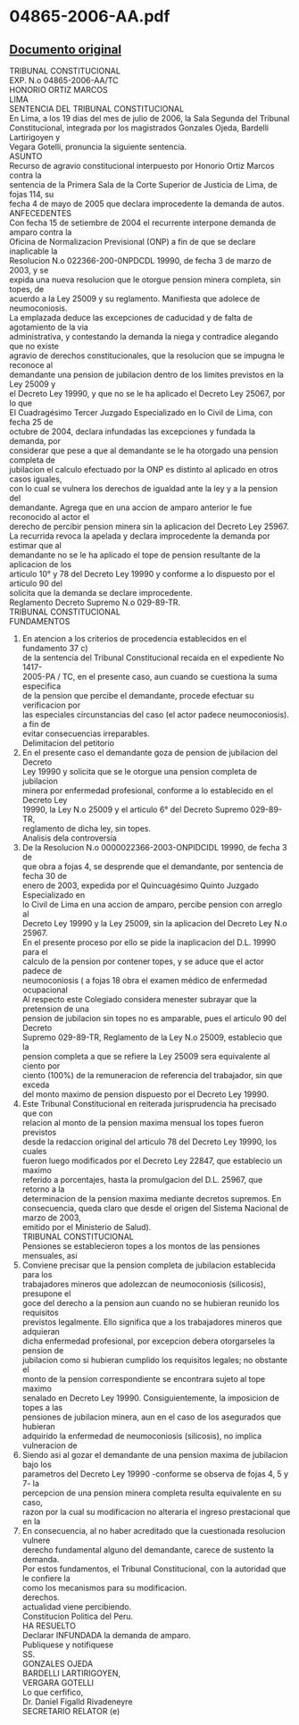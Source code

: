 
04865-2006-AA.pdf
=================
  
[Documento original](https://tc.gob.pe/jurisprudencia/2007/04865-2006-AA.pdf)  
---  
TRIBUNAL CONSTITUCIONAL  
EXP. N.o 04865-2006-AA/TC  
HONORIO ORTIZ MARCOS  
LIMA  
SENTENCIA DEL TRIBUNAL CONSTITUCIONAL  
En Lima, a los 19 dias del mes de julio de 2006, la Sala Segunda del Tribunal  
Constitucional, integrada por los magistrados Gonzales Ojeda, Bardelli Lartirigoyen y  
Vegara Gotelli, pronuncia la siguiente sentencia.  
ASUNTO  
Recurso de agravio constitucional interpuesto por Honorio Ortiz Marcos contra la  
sentencia de la Primera Sala de la Corte Superior de Justicia de Lima, de fojas 114, su  
fecha 4 de mayo de 2005 que declara improcedente la demanda de autos.  
ANFECEDENTES  
Con fecha 15 de setiembre de 2004 el recurrente interpone demanda de amparo contra la  
Oficina de Normalizacion Previsional (ONP) a fin de que se declare inaplicable la  
Resolucion N.o 022366-200-0NPDCDL 19990, de fecha 3 de marzo de 2003, y se  
expida una nueva resolucion que le otorgue pension minera completa, sin topes, de  
acuerdo a la Ley 25009 y su reglamento. Manifiesta que adolece de neumoconiosis.  
La emplazada deduce las excepciones de caducidad y de falta de agotamiento de la via  
administrativa, y contestando la demanda la niega y contradice alegando que no existe  
agravio de derechos constitucionales, que la resolucion que se impugna le reconoce al  
demandante una pension de jubilacion dentro de los limites previstos en la Ley 25009 y  
el Decreto Ley 19990, y que no se le ha aplicado el Decreto Ley 25067, por lo que  
El Cuadragésimo Tercer Juzgado Especializado en lo Civil de Lima, con fecha 25 de  
octubre de 2004, declara infundadas las excepciones y fundada la demanda, por  
considerar que pese a que al demandante se le ha otorgado una pension completa de  
jubilacion el calculo efectuado por la ONP es distinto al aplicado en otros casos iguales,  
con lo cual se vulnera los derechos de igualdad ante la ley y a la pension del  
demandante. Agrega que en una accion de amparo anterior le fue reconocido al actor el  
derecho de percibir pension minera sin la aplicacion del Decreto Ley 25967.  
La recurrida revoca la apelada y declara improcedente la demanda por estimar que al  
demandante no se le ha aplicado el tope de pension resultante de la aplicacion de los  
articulo 10° y 78 del Decreto Ley 19990 y conforme a lo dispuesto por el articulo 90 del  
solicita que la demanda se declare improcedente.  
Reglamento Decreto Supremo N.o 029-89-TR.  
TRIBUNAL CONSTITUCIONAL  
FUNDAMENTOS  
1. En atencion a los criterios de procedencia establecidos en el fundamento 37 c)  
de la sentencia del Tribunal Constitucional recaida en el expediente No 1417-  
2005-PA / TC, en el presente caso, aun cuando se cuestiona la suma especifica  
de la pension que percibe el demandante, procede efectuar su verificacion por  
las especiales circunstancias del caso (el actor padece neumoconiosis). a fin de  
evitar consecuencias irreparables.  
Delimitacion del petitorio  
2. En el presente caso el demandante goza de pension de jubilacion del Decreto  
Ley 19990 y solicita que se le otorgue una pension completa de jubilacion  
minera por enfermedad profesional, conforme a lo establecido en el Decreto Ley  
19990, la Ley N.o 25009 y el articulo 6° del Decreto Supremo 029-89-TR,  
reglamento de dicha ley, sin topes.  
Analisis dela controversia  
3. De la Resolucion N.o 0000022366-2003-ONPIDCIDL 19990, de fecha 3 de  
que obra a fojas 4, se desprende que el demandante, por sentencia de fecha 30 de  
enero de 2003, expedida por el Quincuagésimo Quinto Juzgado Especializado en  
lo Civil de Lima en una accion de amparo, percibe pension con arreglo al  
Decreto Ley 19990 y la Ley 25009, sin la aplicacion del Decreto Ley N.o 25967.  
En el presente proceso por ello se pide la inaplicacion del D.L. 19990 para el  
calculo de la pension por contener topes, y se aduce que el actor padece de  
neumoconiosis ( a fojas 18 obra el examen médico de enfermedad ocupacional  
Al respecto este Colegiado considera menester subrayar que la pretension de una  
pension de jubilacion sin topes no es amparable, pues el articulo 90 del Decreto  
Supremo 029-89-TR, Reglamento de la Ley N.o 25009, establecio que la  
pension completa a que se refiere la Ley 25009 sera equivalente al ciento por  
ciento (100%) de la remuneracion de referencia del trabajador, sin que exceda  
del monto maximo de pension dispuesto por el Decreto Ley 19990.  
5. Este Tribunal Constitucional en reiterada jurisprudencia ha precisado que con  
relacion al monto de la pension maxima mensual los topes fueron previstos  
desde la redaccion original del articulo 78 del Decreto Ley 19990, los cuales  
fueron luego modificados por el Decreto Ley 22847, que establecio un maximo  
referido a porcentajes, hasta la promulgacion del D.L. 25967, que retorno a la  
determinacion de la pension maxima mediante decretos supremos. En  
consecuencia, queda claro que desde el origen del Sistema Nacional de  
marzo de 2003,  
emitido por el Ministerio de Salud).  
TRIBUNAL CONSTITUCIONAL  
Pensiones se establecieron topes a los montos de las pensiones mensuales, asi  
6. Conviene precisar que la pension completa de jubilacion establecida para los  
trabajadores mineros que adolezcan de neumoconiosis (silicosis), presupone el  
goce del derecho a la pension aun cuando no se hubieran reunido los requisitos  
previstos legalmente. Ello significa que a los trabajadores mineros que adquieran  
dicha enfermedad profesional, por excepcion debera otorgarseles la pension de  
jubilacion como si hubieran cumplido los requisitos legales; no obstante el  
monto de la pension correspondiente se encontrara sujeto al tope maximo  
senalado en Decreto Ley 19990. Consiguientemente, la imposicion de topes a las  
pensiones de jubilacion minera, aun en el caso de los asegurados que hubieran  
adquirido la enfermedad de neumoconiosis (silicosis), no implica vulneracion de  
7. Siendo asi al gozar el demandante de una pension maxima de jubilacion bajo los  
parametros del Decreto Ley 19990 -conforme se observa de fojas 4, 5 y 7- la  
percepcion de una pension minera completa resulta equivalente en su caso,  
razon por la cual su modificacion no alteraria el ingreso prestacional que en la  
8. En consecuencia, al no haber acreditado que la cuestionada resolucion vulnere  
derecho fundamental alguno del demandante, carece de sustento la demanda.  
Por estos fundamentos, el Tribunal Constitucional, con la autoridad que le confiere la  
como los mecanismos para su modificacion.  
derechos.  
actualidad viene percibiendo.  
Constitucion Politica del Peru.  
HA RESUELTO  
Declarar INFUNDADA la demanda de amparo.  
Publiquese y notifiquese  
SS.  
GONZALES OJEDA  
BARDELLI LARTIRIGOYEN,  
VERGARA GOTELLI  
Lo que cerfifico,  
Dr. Daniel Figalld Rivadeneyre  
SECRETARIO RELATOR (e)